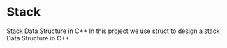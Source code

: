 # Stack
Stack Data Structure in C++
In this project we use struct to design a stack Data Structure in C++
